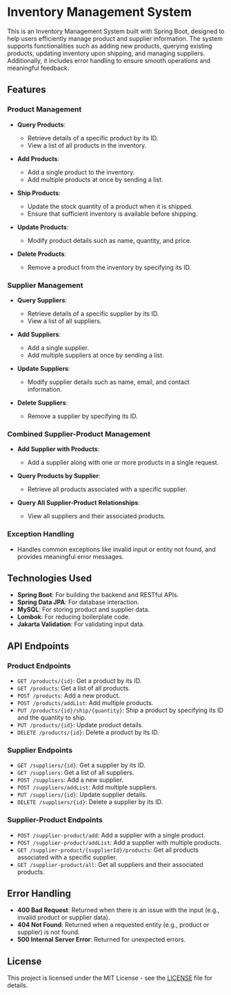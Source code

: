 # Inventory Management System

This is an Inventory Management System built with Spring Boot, designed to help users efficiently manage product and supplier information. The system supports functionalities such as adding new products, querying existing products, updating inventory upon shipping, and managing suppliers. Additionally, it includes error handling to ensure smooth operations and meaningful feedback.

## Features

### Product Management
- **Query Products**: 
  - Retrieve details of a specific product by its ID.
  - View a list of all products in the inventory.
  
- **Add Products**:
  - Add a single product to the inventory.
  - Add multiple products at once by sending a list.

- **Ship Products**:
  - Update the stock quantity of a product when it is shipped.
  - Ensure that sufficient inventory is available before shipping.

- **Update Products**:
  - Modify product details such as name, quantity, and price.

- **Delete Products**:
  - Remove a product from the inventory by specifying its ID.

### Supplier Management
- **Query Suppliers**:
  - Retrieve details of a specific supplier by its ID.
  - View a list of all suppliers.

- **Add Suppliers**:
  - Add a single supplier.
  - Add multiple suppliers at once by sending a list.

- **Update Suppliers**:
  - Modify supplier details such as name, email, and contact information.

- **Delete Suppliers**:
  - Remove a supplier by specifying its ID.

### Combined Supplier-Product Management
- **Add Supplier with Products**:
  - Add a supplier along with one or more products in a single request.

- **Query Products by Supplier**:
  - Retrieve all products associated with a specific supplier.

- **Query All Supplier-Product Relationships**:
  - View all suppliers and their associated products.

### Exception Handling
- Handles common exceptions like invalid input or entity not found, and provides meaningful error messages.

## Technologies Used

- **Spring Boot**: For building the backend and RESTful APIs.
- **Spring Data JPA**: For database interaction.
- **MySQL**: For storing product and supplier data.
- **Lombok**: For reducing boilerplate code.
- **Jakarta Validation**: For validating input data.

## API Endpoints

### Product Endpoints
- `GET /products/{id}`: Get a product by its ID.
- `GET /products`: Get a list of all products.
- `POST /products`: Add a new product.
- `POST /products/addList`: Add multiple products.
- `PUT /products/{id}/ship/{quantity}`: Ship a product by specifying its ID and the quantity to ship.
- `PUT /products/{id}`: Update product details.
- `DELETE /products/{id}`: Delete a product by its ID.

### Supplier Endpoints
- `GET /suppliers/{id}`: Get a supplier by its ID.
- `GET /suppliers`: Get a list of all suppliers.
- `POST /suppliers`: Add a new supplier.
- `POST /suppliers/addList`: Add multiple suppliers.
- `PUT /suppliers/{id}`: Update supplier details.
- `DELETE /suppliers/{id}`: Delete a supplier by its ID.

### Supplier-Product Endpoints
- `POST /supplier-product/add`: Add a supplier with a single product.
- `POST /supplier-product/addList`: Add a supplier with multiple products.
- `GET /supplier-product/{supplierId}/products`: Get all products associated with a specific supplier.
- `GET /supplier-product/all`: Get all suppliers and their associated products.

## Error Handling

- **400 Bad Request**: Returned when there is an issue with the input (e.g., invalid product or supplier data).
- **404 Not Found**: Returned when a requested entity (e.g., product or supplier) is not found.
- **500 Internal Server Error**: Returned for unexpected errors.

## License
This project is licensed under the MIT License - see the [LICENSE](LICENSE) file for details.

